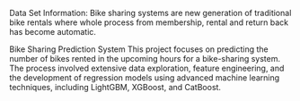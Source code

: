 Data Set Information:
Bike sharing systems are new generation of traditional bike rentals where whole process from membership,
rental and return back has become automatic.


Bike Sharing Prediction System
This project focuses on predicting the number of bikes rented in the upcoming hours for a bike-sharing system. The process involved extensive data exploration, feature engineering, and the development of regression models using advanced machine learning techniques, including LightGBM, XGBoost, and CatBoost.

